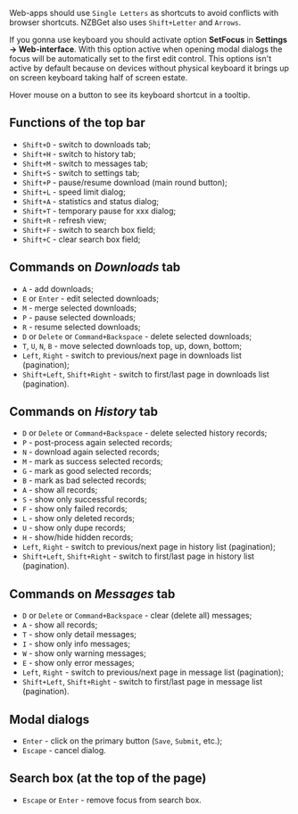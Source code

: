 ---
---
Web-apps should use `Single Letters` as shortcuts to avoid conflicts with browser shortcuts. NZBGet also uses `Shift+Letter` and `Arrows`.

If you gonna use keyboard you should activate option **SetFocus** in **Settings -> Web-interface**. With this option active when opening modal dialogs the focus will be automatically set to the first edit control. This options isn't active by default because on devices without physical keyboard it brings up on screen keyboard taking half of screen estate.

Hover mouse on a button to see its keyboard shortcut in a tooltip.

## Functions of the top bar

   - `Shift+D` - switch to downloads tab;
   - `Shift+H` - switch to history tab;
   - `Shift+M` - switch to messages tab;
   - `Shift+S` - switch to settings tab;
   - `Shift+P` - pause/resume download (main round button);
   - `Shift+L` - speed limit dialog;
   - `Shift+A` - statistics and status dialog;
   - `Shift+T` - temporary pause for xxx dialog;
   - `Shift+R` - refresh view;
   - `Shift+F` - switch to search box field;
   - `Shift+C` - clear search box field;

## Commands on *Downloads* tab

   - `A` - add downloads;
   - `E` or `Enter` - edit selected downloads;
   - `M` - merge selected downloads;
   - `P` - pause selected downloads;
   - `R` - resume selected downloads;
   - `D` or `Delete` or `Command+Backspace` - delete selected downloads;
   - `T`, `U`, `N`, `B` - move selected downloads top, up, down, bottom;
   - `Left`, `Right` - switch to previous/next page in downloads list (pagination);
   - `Shift+Left`, `Shift+Right` - switch to first/last page in downloads list (pagination).

## Commands on *History* tab

   - `D` or `Delete` or `Command+Backspace` - delete selected history records;
   - `P` - post-process again selected records;
   - `N` - download again selected records;
   - `M` - mark as success selected records;
   - `G` - mark as good selected records;
   - `B` - mark as bad selected records;
   - `A` - show all records;
   - `S` - show only successful records;
   - `F` - show only failed records;
   - `L` - show only deleted records;
   - `U` - show only dupe records;
   - `H` - show/hide hidden records;
   - `Left`, `Right` - switch to previous/next page in history list (pagination);
   - `Shift+Left`, `Shift+Right` - switch to first/last page in history list (pagination).

## Commands on *Messages* tab
   - `D` or `Delete` or `Command+Backspace` - clear (delete all) messages;
   - `A` - show all records;
   - `T` - show only detail messages;
   - `I` - show only info messages;
   - `W` - show only warning messages;
   - `E` - show only error messages;
   - `Left`, `Right` - switch to previous/next page in message list (pagination);
   - `Shift+Left`, `Shift+Right` - switch to first/last page in message list (pagination).

## Modal dialogs

   - `Enter` - click on the primary button (`Save`, `Submit`, etc.);
   - `Escape` - cancel dialog.

## Search box (at the top of the page)

   - `Escape` or `Enter` - remove focus from search box.
